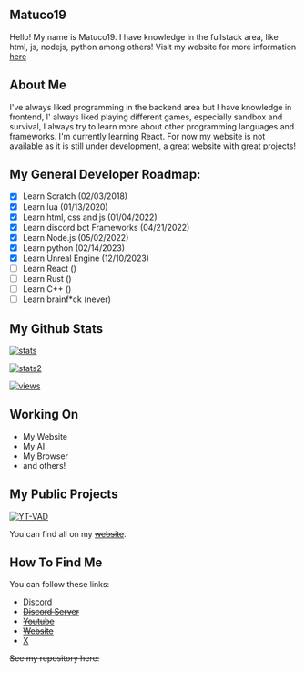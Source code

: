 <h2> Matuco19 </h2>

Hello! My name is Matuco19. I have knowledge in the fullstack area, like html, js, nodejs, python among others! 
Visit my website for more information ~~[here]()~~

<h2>About Me</h2>

I've always liked programming in the backend area but I have knowledge in frontend, I' always liked playing different games, especially sandbox and survival, I always try to learn more about other programming languages and frameworks. I'm currently learning React. For now my website is not available as it is still under development, a great website with great projects! 

<h2>My General Developer Roadmap:</h2>

- [x] Learn Scratch (02/03/2018)
- [x] Learn lua (01/13/2020)
- [x] Learn html, css and js (01/04/2022)
- [x] Learn discord bot Frameworks (04/21/2022)
- [x] Learn Node.js (05/02/2022)
- [x] Learn python (02/14/2023)
- [x] Learn Unreal Engine (12/10/2023)
- [ ] Learn React ()
- [ ] Learn Rust ()
- [ ] Learn C++ ()
- [ ] Learn brainf*ck (never)

<h2>My Github Stats</h2>

[![stats](https://github-readme-stats.vercel.app/api?username=Matuco19&theme=transparent&show_icons=true&hide_border=true&count_private=true)](https://github.com/Matuco19)

[![stats2](https://github-readme-stats.vercel.app/api/top-langs/?username=Matuco19&theme=transparent&show_icons=true&hide_border=true&layout=compact)](https://github.com/Matuco19)


[![views](https://komarev.com/ghpvc/?username=Matuco19&style=flat-square&color=blue)](https://github.com/Matuco19)


<h2>Working On</h2>

- My Website
- My AI
- My Browser
- and others!

<h2>My Public Projects</h2>

[![YT-VAD](https://github-readme-stats.vercel.app/api/pin?username=Matuco19\&repo=yt-vad\&theme=transparent)](https://github.com/Matuco19/yt-vad)


You can find all on my ~~[website]()~~.

<h2>How To Find Me</h2>
You can follow these links:

- [Discord](https://discordapp.com/users/609728126767071273)
- ~~[Discord Server]()~~
- ~~[Youtube]()~~
- ~~[Website]()~~
- [ X ](https://twitter.com/Matuco19_DEV)


~~See my repository here:~~




